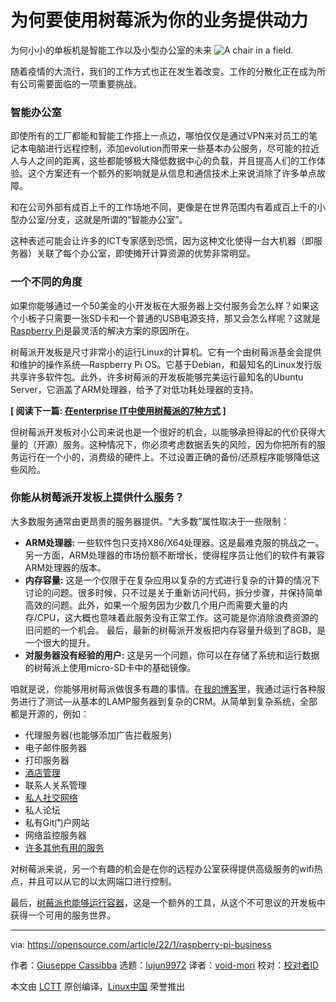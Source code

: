 [#]: subject: "Why use a Raspberry Pi to power your business"
[#]: via: "https://opensource.com/article/22/1/raspberry-pi-business"
[#]: author: "Giuseppe Cassibba https://opensource.com/users/peppe8o"
[#]: collector: "lujun9972"
[#]: translator: " void-mori"
[#]: reviewer: " "
[#]: publisher: " "
[#]: url: " "

为何要使用树莓派为你的业务提供动力
======
为何小小的单板机是智能工作以及小型办公室的未来
![A chair in a field.][1]

随着疫情的大流行，我们的工作方式也正在发生着改变。工作的分散化正在成为所有公司需要面临的一项重要挑战。

### 智能办公室

即使所有的工厂都能和智能工作搭上一点边，哪怕仅仅是通过VPN来对员工的笔记本电脑进行远程控制，添加evolution而带来一些基本办公服务，尽可能的拉近人与人之间的距离，这些都能够极大降低数据中心的负载，并且提高人们的工作体验。这个方案还有一个额外的影响就是从信息和通信技术上来说消除了许多单点故障。

和在公司外部有成百上千的工作场地不同，更像是在世界范围内有着成百上千的小型办公室/分支，这就是所谓的“智能办公室”。

这种表述可能会让许多的ICT专家感到恐慌，因为这种文化使得一台大机器（即服务器）关联了每个办公室，即使摊开计算资源的优势非常明显。

### 一个不同的角度

如果你能够通过一个50美金的小开发板在大服务器上交付服务会怎么样？如果这个小板子只需要一张SD卡和一个普通的USB电源支持，那又会怎么样呢？这就是[Raspberry Pi][2]是最灵活的解决方案的原因所在。

树莓派开发板是尺寸非常小的运行Linux的计算机。它有一个由树莓派基金会提供和维护的操作系统—Raspberry Pi OS。它基于Debian，和最知名的Linux发行版共享许多软件包。此外，许多树莓派的开发板能够完美运行最知名的Ubuntu Server，它涵盖了ARM处理器，给予了对低功耗处理器的支持。

**[ 阅读下一篇: [在enterprise IT中使用树莓派的7种方式][3] ]**

但树莓派开发板对小公司来说也是一个很好的机会，以能够承担得起的代价获得大量的（开源）服务。这种情况下，你必须考虑数据丢失的风险，因为你把所有的服务运行在一个小的，消费级的硬件上。不过设置正确的备份/还原程序能够降低这些风险。

### 你能从树莓派开发板上提供什么服务？

大多数服务通常由更昂贵的服务器提供。“大多数”属性取决于一些限制：

  * **ARM处理器:** 一些软件包只支持X86/X64处理器。这是最难克服的挑战之一。另一方面，ARM处理器的市场份额不断增长，使得程序员让他们的软件有兼容ARM处理器的版本。
  * **内存容量:** 这是一个仅限于在复杂应用以复杂的方式进行复杂的计算的情况下讨论的问题。很多时候，只不过是关于重新访问代码，拆分步骤，并保持简单高效的问题。此外，如果一个服务因为少数几个用户而需要大量的内存/CPU，这大概也意味着此服务没有正常工作。这可能是你消除浪费资源的旧问题的一个机会。 最后，最新的树莓派开发板把内存容量升级到了8GB，是一个很大的提升。
  * **对服务器没有经验的用户:** 这是另一个问题，你可以在存储了系统和运行数据的树莓派上使用micro-SD卡中的基础镜像。



咱就是说，你能够用树莓派做很多有趣的事情。在[我的博客][4]里，我通过运行各种服务进行了测试—从基本的LAMP服务器到复杂的CRM。从简单到复杂系统，全部都是开源的，例如：

  * 代理服务器(也能够添加广告拦截服务)
  * 电子邮件服务器
  * 打印服务器
  * [酒店管理][5]
  * 联系人关系管理
  * [私人社交网络][6]
  * 私人论坛
  * 私有Git门户网站
  * 网络监控服务器
  * [许多其他有用的服务][7]



对树莓派来说，另一个有趣的机会是在你的远程办公室获得提供高级服务的wifi热点，并且可以从它的以太网端口进行控制。 

最后，[树莓派也能够运行容器][8]，这是一个额外的工具，从这个不可思议的开发板中获得一个可用的服务世界。

--------------------------------------------------------------------------------

via: https://opensource.com/article/22/1/raspberry-pi-business

作者：[Giuseppe Cassibba][a]
选题：[lujun9972][b]
译者：[void-mori](https://github.com/void-mori)
校对：[校对者ID](https://github.com/校对者ID)

本文由 [LCTT](https://github.com/LCTT/TranslateProject) 原创编译，[Linux中国](https://linux.cn/) 荣誉推出

[a]: https://opensource.com/users/peppe8o
[b]: https://github.com/lujun9972
[1]: https://opensource.com/sites/default/files/styles/image-full-size/public/lead-images/BIZ_WorkInPublic_4618517_1110_CS_A.png?itok=RwVrWArk "A chair in a field."
[2]: https://opensource.com/resources/raspberry-pi
[3]: https://enterprisersproject.com/article/2020/11/raspberry-pi-7-enterprise-it-uses
[4]: https://peppe8o.com
[5]: https://opensource.com/article/20/4/qloapps-raspberry-pi
[6]: https://opensource.com/article/20/3/raspberry-pi-open-source-social
[7]: https://peppe8o.com/category/raspberrypi/
[8]: https://opensource.com/article/20/8/kubernetes-raspberry-pi
